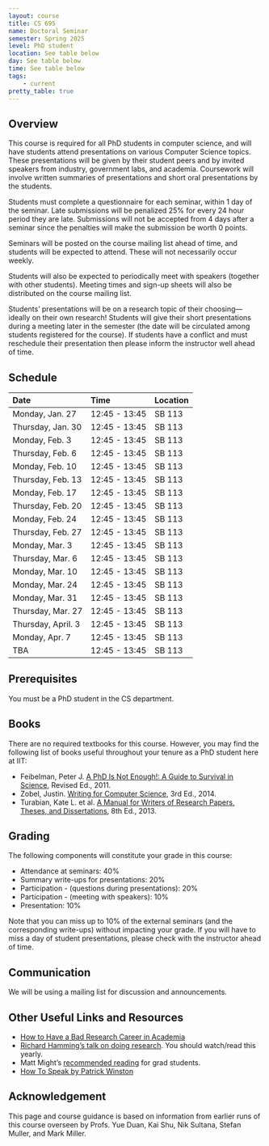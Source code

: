 ```yaml
---
layout: course
title: CS 695
name: Doctoral Seminar
semester: Spring 2025
level: PhD student
location: See table below
day: See table below 
time: See table below
tags:
    - current
pretty_table: true
---
```


## Overview

This course is required for all PhD students in computer science, and will have students attend presentations on various Computer Science topics. These presentations will be given by their student peers and by invited speakers from industry, government labs, and academia. Coursework will involve written summaries of presentations and short oral presentations by the students.

Students must complete a questionnaire for each seminar, within 1 day of the seminar. Late submissions will be penalized 25% for every 24 hour period they are late. Submissions will not be accepted from 4 days after a seminar since the penalties will make the submission be worth 0 points.

Seminars will be posted on the course mailing list ahead of time, and students will be expected to attend. These will not necessarily occur weekly.

Students will also be expected to periodically meet with speakers (together with other students). Meeting times and sign-up sheets will also be distributed on the course mailing list.

Students’ presentations will be on a research topic of their choosing—ideally on their own research! Students will give their short presentations during a meeting later in the semester (the date will be circulated among students registered for the course). If students have a conflict and must reschedule their presentation then please inform the instructor well ahead of time.

## Schedule

| Date               | Time          | Location | 
|:-------------------|:--------------|:---------|
| Monday, Jan. 27    | 12:45 - 13:45 | SB 113   |
| Thursday, Jan. 30  | 12:45 - 13:45 | SB 113   |
| Monday, Feb. 3     | 12:45 - 13:45 | SB 113   |
| Thursday, Feb. 6   | 12:45 - 13:45 | SB 113   |
| Monday, Feb. 10    | 12:45 - 13:45 | SB 113   |
| Thursday, Feb. 13  | 12:45 - 13:45 | SB 113   |
| Monday, Feb. 17    | 12:45 - 13:45 | SB 113   |
| Thursday, Feb. 20  | 12:45 - 13:45 | SB 113   |
| Monday, Feb. 24    | 12:45 - 13:45 | SB 113   |
| Thursday, Feb. 27  | 12:45 - 13:45 | SB 113   |
| Monday, Mar. 3     | 12:45 - 13:45 | SB 113   |
| Thursday, Mar. 6   | 12:45 - 13:45 | SB 113   |
| Monday, Mar. 10    | 12:45 - 13:45 | SB 113   |
| Monday, Mar. 24    | 12:45 - 13:45 | SB 113   |
| Monday, Mar. 31    | 12:45 - 13:45 | SB 113   |
| Thursday, Mar. 27  | 12:45 - 13:45 | SB 113   |
| Thursday, April. 3 | 12:45 - 13:45 | SB 113   |
| Monday, Apr. 7     | 12:45 - 13:45 | SB 113   |
| TBA                | 12:45 - 13:45 | SB 113   |




## Prerequisites
You must be a PhD student in the CS department.

## Books
There are no required textbooks for this course. However, you may find the following list of books useful throughout your tenure as a PhD student here at IIT:

* Feibelman, Peter J. [A PhD Is Not Enough!: A Guide to Survival in Science](http://a.co/5ZEO5e2), Revised Ed., 2011.
* Zobel, Justin. [Writing for Computer Science](http://a.co/6mhMpB0), 3rd Ed., 2014.
* Turabian, Kate L. et al. [A Manual for Writers of Research Papers, Theses, and Dissertations](http://a.co/fBDTvPZ), 8th Ed., 2013.

## Grading
The following components will constitute your grade in this course:

* Attendance at seminars: 40%
* Summary write-ups for presentations: 20%
* Participation - (questions during presentations): 20%
* Participation - (meeting with speakers): 10%
* Presentation: 10%

Note that you can miss up to 10% of the external seminars (and the corresponding write-ups) without impacting your grade. If you will have to miss a day of student presentations, please check with the instructor ahead of time.

## Communication
We will be using a mailing list for discussion and announcements.

## Other Useful Links and Resources
* [How to Have a Bad Research Career in Academia](http://www.cs.berkeley.edu/~pattrsn/talks/research.pdf)
* [Richard Hamming’s talk on doing research](https://www.youtube.com/watch?v=a1zDuOPkMSw). You should watch/read this yearly.
* Matt Might’s [recommended reading](http://matt.might.net/articles/books-papers-materials-for-graduate-students/) for grad students.
* [How To Speak by Patrick Winston](https://www.youtube.com/watch?v=Unzc731iCUY)

## Acknowledgement
This page and course guidance is based on information from earlier runs of this course overseen by Profs. Yue Duan, Kai Shu, Nik Sultana, Stefan Muller, and Mark Miller.